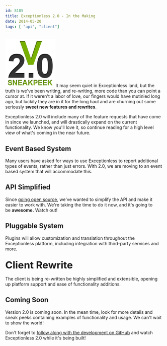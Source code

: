 ```yaml
---
id: 8185
title: Exceptionless 2.0 - In the Making
date: 2014-05-20
tags: [ "api", "client"]
---
```

[<img loading="lazy" class="alignright size-full wp-image-7580" alt="Exceptionless Version 2.0 Sneak Peek" src="/assets/v2blog.png" width="160" height="154" data-id="7580" />](/assets/v2blog.png)It may seem quiet in Exceptionless land, but the truth is we've been writing, and re-writing, more code than you can point a cursor at. If it weren't a labor of love, our fingers would have mutinied long ago, but luckily they are in it for the long haul and are churning out some seriously **sweet new features and rewrites**.

Exceptionless 2.0 will include many of the feature requests that have come in since we launched, and will drastically expand on the current functionality. We know you'll love it, so continue reading for a high level view of what's coming in the near future.<!--more-->

## Event Based System

Many users have asked for ways to use Exceptionless to report additional types of events, rather than just errors. With 2.0, we are moving to an event based system that will accommodate this.

## <a href="https://github.com/exceptionless/Exceptionless/wiki/Exceptionless-2.0-Overview#api-simplified" name="user-content-api-simplified"></a>API Simplified

Since [going open source](/fork-us-exceptionless-goes-open-source/ "Fork Us! Exceptionless Goes Open Source"), we've wanted to simplify the API and make it easier to work with. We're taking the time to do it now, and it's going to be **awesome.** Watch out!

## <a href="https://github.com/exceptionless/Exceptionless/wiki/Exceptionless-2.0-Overview#pluggable-system" name="user-content-pluggable-system"></a>Pluggable System

Plugins will allow customization and translation throughout the Exceptionless platform, including integration with third-party services and more.

### <span style="color: inherit; font-family: inherit; font-size: 31.5px;">Client Rewrite</span>

The client is being re-written be highly simplified and extensible, opening up platform support and ease of functionality additions.

## Coming Soon

Version 2.0 is coming soon. In the mean time, look for more details and sneak peeks containing examples of functionality and usage. We can't wait to show the world!

Don't forget to <a title="Exceptionless 2.0 on Github" href="https://github.com/exceptionless/Exceptionless" target="_blank">follow along with the development on GitHub</a> and watch Exceptionless 2.0 while it's being built!
